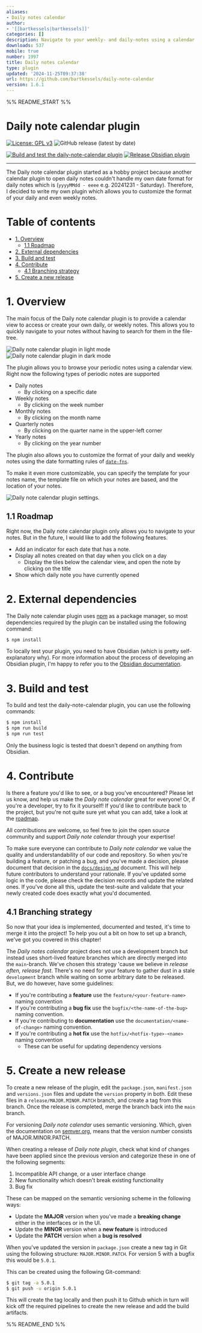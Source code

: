 ```yaml
---
aliases:
- Daily notes calendar
author:
- '[[bartkessels|bartkessels]]'
categories: []
description: Navigate to your weekly- and daily-notes using a calendar view.
downloads: 537
mobile: true
number: 1997
title: Daily notes calendar
type: plugin
updated: '2024-11-25T09:37:38'
url: https://github.com/bartkessels/daily-note-calendar
version: 1.6.1
---
```


%% README_START %%

# Daily note calendar plugin

[![License: GPL v3](https://img.shields.io/badge/License-GPLv3-blue.svg)](https://www.gnu.org/licenses/gpl-3.0)
![GitHub release (latest by date)](https://img.shields.io/github/v/release/bartkessels/daily-note-calendar)

[![Build and test the daily-note-calendar plugin](https://github.com/bartkessels/daily-note-calendar/actions/workflows/build_test.yml/badge.svg)](https://github.com/bartkessels/daily-note-calendar/actions/workflows/build_test.yml)
[![Release Obsidian plugin](https://github.com/bartkessels/daily-note-calendar/actions/workflows/release.yml/badge.svg)](https://github.com/bartkessels/daily-note-calendar/actions/workflows/release.yml)

---

The Daily note calendar plugin started as a hobby project because another calendar plugin to open daily notes couldn't handle my own date format for daily notes which is (`yyyyMMdd - eeee` e.g. 20241231 - Saturday). Therefore, I decided to write my own plugin which allows you to customize the format of your daily and even weekly notes.

# Table of contents

- [1. Overview](#1-overview)
  - [1.1 Roadmap](#11-roadmap)
- [2. External dependencies](#2-external-dependencies)
- [3. Build and test](#3-build-and-test)
- [4. Contribute](#4-contribute)
  - [4.1 Branching strategy](#41-branching-strategy)
- [5. Create a new release](#5-create-a-new-release)

# 1. Overview

The main focus of the Daily note calendar plugin is to provide a calendar view to access or create your own daily, or weekly notes. This allows you to quickly navigate to your notes without having to search for them in the file-tree.

![Daily note calendar plugin in light mode](https://raw.githubusercontent.com/bartkessels/daily-note-calendar/HEAD/docs/images/daily-note-calendar-light-mode.png)
![Daily note calendar plugin in dark mode](https://raw.githubusercontent.com/bartkessels/daily-note-calendar/HEAD/docs/images/daily-note-calendar-dark-mode.png)

The plugin allows you to browse your periodic notes using a calendar view. Right now the following types of periodic notes are supported

- Daily notes
  - By clicking on a specific date
- Weekly notes
  - By clicking on the week number
- Monthly notes
  - By clicking on the month name
- Quarterly notes
    - By clicking on the quarter name in the upper-left corner
- Yearly notes
  - By clicking on the year number

The plugin also allows you to customize the format of your daily and weekly notes using the date formatting rules of [`date-fns`](https://date-fns.org/v4.1.0/docs/format).

To make it even more customizable, you can specify the template for your notes name, the template file on which your notes are based, and the location of your notes.

![Daily note calendar plugin settings](https://raw.githubusercontent.com/bartkessels/daily-note-calendar/HEAD/docs/images/daily-note-calendar-settings.png).

## 1.1 Roadmap

Right now, the Daily note calendar plugin only allows you to navigate to your notes. But in the future, I would like to add the following features.

- Add an indicator for each date that has a note.
- Display all notes created on that day when you click on a day
  - Display the tiles below the calendar view, and open the note by clicking on the title
- Show which daily note you have currently opened

# 2. External dependencies

The Daily note calendar plugin uses [npm](https://nodejs.org/en/learn/getting-started/an-introduction-to-the-npm-package-manager) as a package manager,
so most dependencies required by the plugin can be installed using the following command:

```bash
$ npm install
```

To locally test your plugin, you need to have Obsidian (which is pretty self-explanatory why). For more information about the process of developing an Obsidian plugin, I'm happy to refer you to the
[Obsidian documentation](https://docs.obsidian.md/Plugins/Getting+started/Build+a+plugin).

# 3. Build and test

To build and test the daily-note-calendar plugin, you can use the following commands:

```bash
$ npm install
$ npm run build
$ npm run test
```

Only the business logic is tested that doesn't depend on anything from Obsidian.

# 4. Contribute

Is there a feature you'd like to see, or a bug you've encountered? Please let us know, and help us make the _Daily note calendar_ great for everyone! Or, if you're a developer, try to fix it yourself! If you'd like to contribute back to the project, but you're not quite sure yet what you can add, take a look at the [roadmap](#11-roadmap).

All contributions are welcome, so feel free to join the open source community and support _Daily note calendar_ through your expertise!

To make sure everyone can contribute to _Daily note calendar_ we value the quality and understandability of our code and repository.
So when you're building a feature, or patching a bug, and you've made a decision, please document that decision in the [`docs/design.md`](docs/design.md) document. This will help future contributors to understand your rationale. If you've updated some logic in the code, please check the decision records and update the related ones. If you've done all this, update the test-suite and validate that your newly created code does exactly what you'd documented.

## 4.1 Branching strategy

So now that your idea is implemented, documented and tested, it's time to merge it into the project! To help you out a bit on how to set up a branch, we've got you covered in this chapter!

The _Daily notes calendar_ project does not use a development branch but instead uses short-lived feature branches which are directly merged into the `main`-branch. We've chosen this strategy 'cause we believe in _release often, release fast_. There's no need for your feature to gather dust in a stale `development` branch while waiting on some arbitrary date to be released. But, we do however, have some guidelines:

- If you're contributing a __feature__ use the `feature/<your-feature-name>` naming convention
- If you're contributing a __bug fix__ use the `bugfix/<the-name-of-the-bug>` naming convention.
- If you're contributing to __documentation__ use the `documentation/<name-of-change>` naming convention.
- If you're contributing a __hot fix__ use the `hotfix/<hotfix-type>-<name>` naming convention
  - These can be useful for updating dependency versions

# 5. Create a new release

To create a new release of the plugin, edit the `package.json`, `manifest.json` and `versions.json` files and update the `version` property in both. Edit these files in a `release/MAJOR.MINOR.PATCH` branch, and create a tag from this branch.
Once the release is completed, merge the branch back into the `main` branch.

For versioning _Daily note calendar_ uses semantic versioning.
Which, given the documentation on [semver.org](https://semver.org), means that the version number consists of MAJOR.MINOR.PATCH.

When creating a release of _Daily note plugin_, check what kind of changes have been applied since the previous version and categorize these in one of the following segments:

1. Incompatible API change, or a user interface change
2. New functionality which doesn't break existing functionality
3. Bug fix

These can be mapped on the semantic versioning scheme in the following ways:

* Update the __MAJOR__ version when you've made a __breaking change__ either in the interfaces or in the UI.
* Update the __MINOR__ version when a __new feature__ is introduced
* Update the __PATCH__ version when a __bug is resolved__

When you've updated the version in `package.json` create a new tag in Git using the
following structure: `MAJOR.MINOR.PATCH`.
For version 5 with a bugfix this would be `5.0.1`.

This can be created using the following Git-command:

```bash
$ git tag -a 5.0.1
$ git push -u origin 5.0.1
```

This will create the tag locally and then push it to Github which in turn will kick off the required
pipelines to create the new release and add the build artifacts.

%% README_END %%